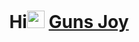 <h1 align="center">
 Hi<img src="https://media.giphy.com/media/hvRJCLFzcasrR4ia7z/giphy.gif" width="28"/> <a target="_blank" href="javascript:void(0)">Guns Joy</a>
 
</h1>
